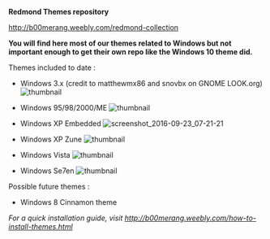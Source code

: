 **Redmond Themes repository**

http://b00merang.weebly.com/redmond-collection

**You will find here most of our themes related to Windows but not important enough to get their own repo like the Windows 10 theme did.**

Themes included to date : 
- Windows 3.x (credit to matthewmx86 ​and snovbx on GNOME LOOK.org)
![thumbnail](https://cloud.githubusercontent.com/assets/15310985/15758500/e45aed8a-28d8-11e6-933e-a52e7f24135e.png)

- Windows 95/98/2000/ME
![thumbnail](https://cloud.githubusercontent.com/assets/15310985/15758493/dce441c8-28d8-11e6-82c3-36f227b0eaf5.png)

- Windows XP Embedded
![screenshot_2016-09-23_07-21-21](https://cloud.githubusercontent.com/assets/15310985/18786099/300539f4-816a-11e6-9fdc-82f188881452.png)

- Windows XP Zune
![thumbnail](https://cloud.githubusercontent.com/assets/15310985/15635890/bdf3a298-25ba-11e6-80d8-ed5596104b33.png)

- Windows Vista
![thumbnail](https://cloud.githubusercontent.com/assets/15310985/15758485/d3b9a6ec-28d8-11e6-9229-7066d47538f3.png)

- Windows Se7en
![thumbnail](https://cloud.githubusercontent.com/assets/15310985/15807835/66096cc2-2b35-11e6-882d-04239f5d1e1a.png)

Possible future themes : 
- Windows 8 Cinnamon theme

*For a quick installation guide, visit http://b00merang.weebly.com/how-to-install-themes.html*
